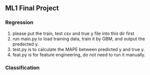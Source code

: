 ## ML1 Final Project 
### Regression
1. please put the train, test csv and true y file into this dir first
2. run main.py to load training data, train it by GBM, and output the predected y.
3. test.py is to calculate the MAPE between predicted y and true y.
4. feat.py is for feature engineering, do not need to run it manually.

### Classification

